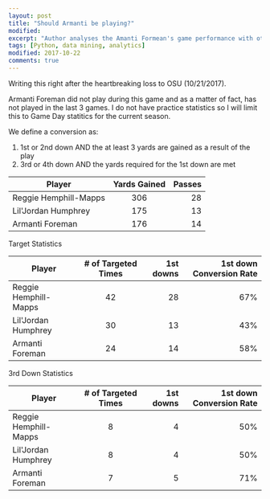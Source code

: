 ```yaml
---
layout: post
title: "Should Armanti be playing?"
modified:
excerpt: "Author analyses the Amanti Formean's game performance with other WR in the team"
tags: [Python, data mining, analytics]
modified: 2017-10-22
comments: true
---
```


Writing this right after the heartbreaking loss to OSU (10/21/2017). 

Armanti Foreman did not play during this game and as a matter of fact, has not played in the last 3 games. I do not have practice statistics so I will limit this to Game Day statitics for the current season.


We define a conversion as:

1. 1st or 2nd down AND the at least 3 yards are gained as a result of the play
2. 3rd or 4th down AND the yards required for the 1st down are met


| Player        | Yards Gained           | Passes  |
| ------------- |:-------------:| -----:|
| Reggie Hemphill-Mapps      | 306 | 28 |
| Lil'Jordan Humphrey      | 175      |   13 |
| Armanti Foreman | 176      |    14 | 


Target Statistics

| Player        | # of Targeted Times           | 1st downs           | 1st down Conversion Rate           |
| ------------- |:-------------:| -----:| -----:|
| Reggie Hemphill-Mapps      | 42 | 28 | 67% |
| Lil'Jordan Humphrey      | 30 |   13 | 43% |
| Armanti Foreman        |24|  14 | 58% |

3rd Down Statistics

| Player        | # of Targeted Times           | 1st downs           | 1st down Conversion Rate           |
| ------------- |:-------------:| -----:| -----:|
| Reggie Hemphill-Mapps      | 8 | 4 | 50% |
| Lil'Jordan Humphrey      | 8 |   4 | 50% |
| Armanti Foreman        |7|  5 | 71% |






